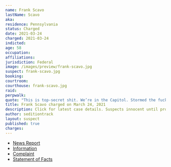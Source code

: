 ```yaml
---
name: Frank Scavo
lastName: Scavo
aka:
residence: Pennsylvania
status: Charged
date: 2021-03-24
charged: 2021-03-24
indicted:
age: 58
occupation:
affiliations:
jurisdiction: Federal
image: /images/preview/frank-scavo.jpg
suspect: frank-scavo.jpg
booking:
courtroom:
courthouse: frank-scavo.jpg
raid:
perpwalk:
quote: "This is top-secret shit. We’re in the Capitol. Stormed the fucking Capitol of the fucking United States at 58 years old. What the fuck is wrong with America?"
title: Frank Scavo charged on March 24, 2021
description: Click for latest case details. Suspects innocent until proven guilty.
author: seditiontrack
layout: suspect
published: true
charges:
---
```


- [News Report](https://www.timesleader.com/news/1137275/scavo-was-pushed-into-capitol-lawyer-says)
- [Information](https://www.justice.gov/usao-dc/case-multi-defendant/file/1380551/download)
- [Complaint](https://www.justice.gov/usao-dc/case-multi-defendant/file/1380711/download)
- [Statement of Facts](https://www.justice.gov/usao-dc/case-multi-defendant/file/1380716/download)
